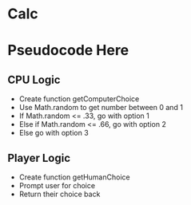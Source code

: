 # Calc

# Pseudocode Here

## CPU Logic
- Create function getComputerChoice
- Use Math.random to get number between 0 and 1
- If Math.random <= .33, go with option 1
- Else if Math.random <= .66, go with option 2
- Else go with option 3

## Player Logic
- Create function getHumanChoice
- Prompt user for choice
- Return their choice back
